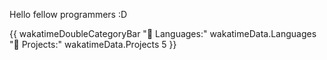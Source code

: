 Hello fellow programmers :D

{{ wakatimeDoubleCategoryBar "💾 Languages:" wakatimeData.Languages "💼 Projects:" wakatimeData.Projects 5 }}

